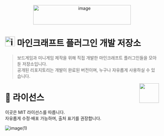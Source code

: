 <div align="center">
  <img width="320" height="64" alt="image" src="https://github.com/user-attachments/assets/2dd03fd0-c653-4767-af0c-503e239018ad" />
</div>

# <img width="32" height="32" alt="image" src="https://github.com/user-attachments/assets/82bbc622-6c46-42b2-a1db-35040001c0c4" /> 마인크래프트 플러그인 개발 저장소

> 보드게임과 미니게임 제작을 위해 직접 개발한 마인크래프트 플러그인들을 모아둔 저장소입니다.<br>
> 공개된 리포지토리는 개발이 완료된 버전이며, 누구나 자유롭게 사용하실 수 있습니다.<br>

  <img src="https://musical-palmier-53bce7.netlify.app/.netlify/functions/random-image" width="64" align="right">

# 📄 라이선스
이곳은 MIT 라이선스를 따릅니다.  
자유롭게 수정·배포 가능하며, 출처 표기를 권장합니다.

![image(1)](https://github.com/user-attachments/assets/658db88e-a640-4314-901d-2270b1bed751)

